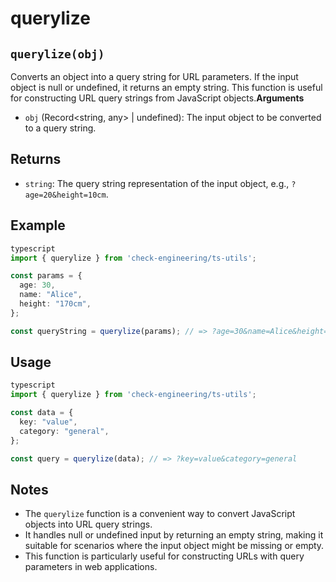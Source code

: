 # querylize

## **`querylize(obj)`**

Converts an object into a query string for URL parameters. If the input object is null or undefined, it returns an empty string. This function is useful for constructing URL query strings from JavaScript objects.**Arguments**

* `obj` (Record\<string, any> | undefined): The input object to be converted to a query string.

## **Returns**

* `string`: The query string representation of the input object, e.g., `?age=20&height=10cm`.

## **Example**

```typescript
typescript
import { querylize } from 'check-engineering/ts-utils';

const params = {
  age: 30,
  name: "Alice",
  height: "170cm",
};

const queryString = querylize(params); // => ?age=30&name=Alice&height=170cm
```

## **Usage**

```typescript
typescript
import { querylize } from 'check-engineering/ts-utils';

const data = {
  key: "value",
  category: "general",
};

const query = querylize(data); // => ?key=value&category=general
```

## **Notes**

* The `querylize` function is a convenient way to convert JavaScript objects into URL query strings.
* It handles null or undefined input by returning an empty string, making it suitable for scenarios where the input object might be missing or empty.
* This function is particularly useful for constructing URLs with query parameters in web applications.
